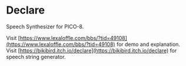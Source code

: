 # Declare
Speech Synthesizer for PICO-8.

Visit [https://www.lexaloffle.com/bbs/?tid=49108](https://www.lexaloffle.com/bbs/?tid=49108) for demo and explanation.
Visit [https://bikibird.itch.io/declare](https://bikibird.itch.io/declare) for speech string generator.

